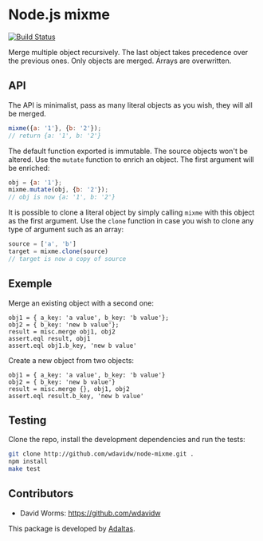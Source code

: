 
# Node.js mixme

[![Build Status](https://secure.travis-ci.org/adaltas/node-mixme.png)](http://travis-ci.org/adaltas/node-mixme)

Merge multiple object recursively. The last object takes precedence over the 
previous ones. Only objects are merged. Arrays are overwritten.

## API

The API is minimalist, pass as many literal objects as you wish, they will all be
merged.

```js
mixme({a: '1'}, {b: '2'});
// return {a: '1', b: '2'}
```

The default function exported is immutable. The source objects won't be altered. Use the `mutate` function to enrich an object. The first argument will be enriched:

```js
obj = {a: '1'};
mixme.mutate(obj, {b: '2'});
// obj is now {a: '1', b: '2'}
```

It is possible to clone a literal object by simply calling `mixme` with this object as the first argument. Use the `clone` function in case you wish to clone any type of argument such as an array:

```js
source = ['a', 'b']
target = mixme.clone(source)
// target is now a copy of source
```

## Exemple

Merge an existing object with a second one:

```
obj1 = { a_key: 'a value', b_key: 'b value'};
obj2 = { b_key: 'new b value'};
result = misc.merge obj1, obj2
assert.eql result, obj1
assert.eql obj1.b_key, 'new b value'
```

Create a new object from two objects:

```
obj1 = { a_key: 'a value', b_key: 'b value'}
obj2 = { b_key: 'new b value'}
result = misc.merge {}, obj1, obj2
assert.eql result.b_key, 'new b value'
```

## Testing

Clone the repo, install the development dependencies and run the tests:

```bash
git clone http://github.com/wdavidw/node-mixme.git .
npm install
make test
```

## Contributors

*   David Worms: <https://github.com/wdavidw>

This package is developed by [Adaltas](http://www.adaltas.com).
